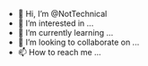 - 👋 Hi, I’m @NotTechnical
- 👀 I’m interested in ...
- 🌱 I’m currently learning ...
- 💞️ I’m looking to collaborate on ...
- 📫 How to reach me ...

<!---
NotTechnical/NotTechnical is a ✨ special ✨ repository because its `README.md` (this file) appears on your GitHub profile.
You can click the Preview link to take a look at your changes.
--->
